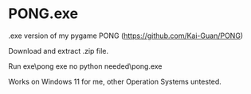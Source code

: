 # PONG.exe
.exe version of my pygame PONG (https://github.com/Kai-Guan/PONG)

Download and extract .zip file.

Run exe\pong exe no python needed\pong.exe

Works on Windows 11 for me, other Operation Systems untested.
